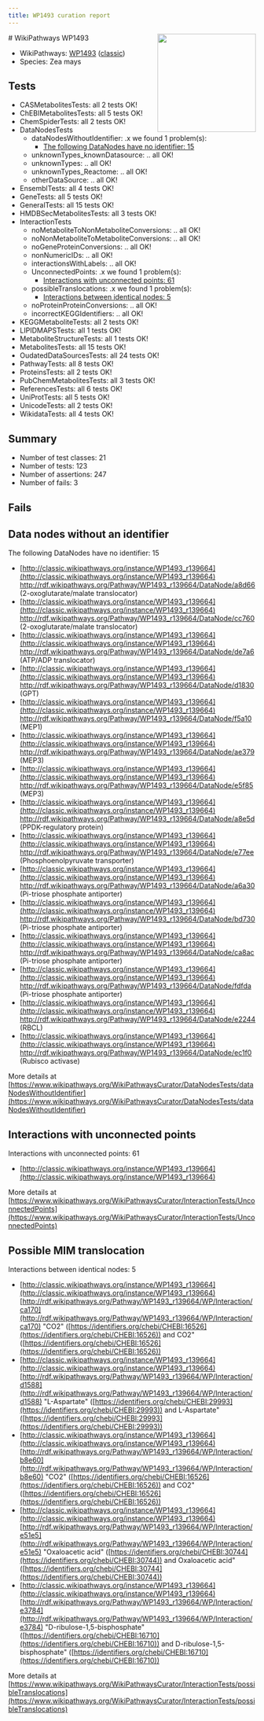 ```yaml
---
title: WP1493 curation report
---
```


<img style="float: right; width: 200px" src="https://upload.wikimedia.org/wikipedia/commons/thumb/8/83/Wplogo_with_text_500.png/640px-Wplogo_with_text_500.png" />
# WikiPathways WP1493

* WikiPathways: [WP1493](https://wikipathways.org/pathways/WP1493) ([classic](https://classic.wikipathways.org/instance/WP1493))
* Species: Zea mays
## Tests
* CASMetabolitesTests: all 2 tests OK!
* ChEBIMetabolitesTests: all 5 tests OK!
* ChemSpiderTests: all 2 tests OK!
* DataNodesTests
    * dataNodesWithoutIdentifier: .x we found 1 problem(s):
        * [The following DataNodes have no identifier: 15](#8792c495)
    * unknownTypes_knownDatasource: .. all OK!
    * unknownTypes: .. all OK!
    * unknownTypes_Reactome: .. all OK!
    * otherDataSource: .. all OK!
* EnsemblTests: all 4 tests OK!
* GeneTests: all 5 tests OK!
* GeneralTests: all 15 tests OK!
* HMDBSecMetabolitesTests: all 3 tests OK!
* InteractionTests
    * noMetaboliteToNonMetaboliteConversions: .. all OK!
    * noNonMetaboliteToMetaboliteConversions: .. all OK!
    * noGeneProteinConversions: .. all OK!
    * nonNumericIDs: .. all OK!
    * interactionsWithLabels: .. all OK!
    * UnconnectedPoints: .x we found 1 problem(s):
        * [Interactions with unconnected points: 61](#7f1d4113)
    * possibleTranslocations: .x we found 1 problem(s):
        * [Interactions between identical nodes: 5](#1c11820a)
    * noProteinProteinConversions: .. all OK!
    * incorrectKEGGIdentifiers: .. all OK!
* KEGGMetaboliteTests: all 2 tests OK!
* LIPIDMAPSTests: all 1 tests OK!
* MetaboliteStructureTests: all 1 tests OK!
* MetabolitesTests: all 15 tests OK!
* OudatedDataSourcesTests: all 24 tests OK!
* PathwayTests: all 8 tests OK!
* ProteinsTests: all 2 tests OK!
* PubChemMetabolitesTests: all 3 tests OK!
* ReferencesTests: all 6 tests OK!
* UniProtTests: all 5 tests OK!
* UnicodeTests: all 2 tests OK!
* WikidataTests: all 4 tests OK!


## Summary

* Number of test classes: 21
* Number of tests: 123
* Number of assertions: 247
* Number of fails: 3

## Fails

<a name="8792c495" />

## Data nodes without an identifier

The following DataNodes have no identifier: 15

* [http://classic.wikipathways.org/instance/WP1493_r139664](http://classic.wikipathways.org/instance/WP1493_r139664) http://rdf.wikipathways.org/Pathway/WP1493_r139664/DataNode/a8d66 (2-oxoglutarate/malate translocator)
* [http://classic.wikipathways.org/instance/WP1493_r139664](http://classic.wikipathways.org/instance/WP1493_r139664) http://rdf.wikipathways.org/Pathway/WP1493_r139664/DataNode/cc760 (2-oxoglutarate/malate translocator)
* [http://classic.wikipathways.org/instance/WP1493_r139664](http://classic.wikipathways.org/instance/WP1493_r139664) http://rdf.wikipathways.org/Pathway/WP1493_r139664/DataNode/de7a6 (ATP/ADP translocator)
* [http://classic.wikipathways.org/instance/WP1493_r139664](http://classic.wikipathways.org/instance/WP1493_r139664) http://rdf.wikipathways.org/Pathway/WP1493_r139664/DataNode/d1830 (GPT)
* [http://classic.wikipathways.org/instance/WP1493_r139664](http://classic.wikipathways.org/instance/WP1493_r139664) http://rdf.wikipathways.org/Pathway/WP1493_r139664/DataNode/f5a10 (MEP1)
* [http://classic.wikipathways.org/instance/WP1493_r139664](http://classic.wikipathways.org/instance/WP1493_r139664) http://rdf.wikipathways.org/Pathway/WP1493_r139664/DataNode/ae379 (MEP3)
* [http://classic.wikipathways.org/instance/WP1493_r139664](http://classic.wikipathways.org/instance/WP1493_r139664) http://rdf.wikipathways.org/Pathway/WP1493_r139664/DataNode/e5f85 (MEP3)
* [http://classic.wikipathways.org/instance/WP1493_r139664](http://classic.wikipathways.org/instance/WP1493_r139664) http://rdf.wikipathways.org/Pathway/WP1493_r139664/DataNode/a8e5d (PPDK-regulatory protein)
* [http://classic.wikipathways.org/instance/WP1493_r139664](http://classic.wikipathways.org/instance/WP1493_r139664) http://rdf.wikipathways.org/Pathway/WP1493_r139664/DataNode/e77ee (Phosphoenolpyruvate transporter)
* [http://classic.wikipathways.org/instance/WP1493_r139664](http://classic.wikipathways.org/instance/WP1493_r139664) http://rdf.wikipathways.org/Pathway/WP1493_r139664/DataNode/a6a30 (Pi-triose phosphate antiporter)
* [http://classic.wikipathways.org/instance/WP1493_r139664](http://classic.wikipathways.org/instance/WP1493_r139664) http://rdf.wikipathways.org/Pathway/WP1493_r139664/DataNode/bd730 (Pi-triose phosphate antiporter)
* [http://classic.wikipathways.org/instance/WP1493_r139664](http://classic.wikipathways.org/instance/WP1493_r139664) http://rdf.wikipathways.org/Pathway/WP1493_r139664/DataNode/ca8ac (Pi-triose phosphate antiporter)
* [http://classic.wikipathways.org/instance/WP1493_r139664](http://classic.wikipathways.org/instance/WP1493_r139664) http://rdf.wikipathways.org/Pathway/WP1493_r139664/DataNode/fdfda (Pi-triose phosphate antiporter)
* [http://classic.wikipathways.org/instance/WP1493_r139664](http://classic.wikipathways.org/instance/WP1493_r139664) http://rdf.wikipathways.org/Pathway/WP1493_r139664/DataNode/e2244 (RBCL)
* [http://classic.wikipathways.org/instance/WP1493_r139664](http://classic.wikipathways.org/instance/WP1493_r139664) http://rdf.wikipathways.org/Pathway/WP1493_r139664/DataNode/ec1f0 (Rubisco activase)


More details at [https://www.wikipathways.org/WikiPathwaysCurator/DataNodesTests/dataNodesWithoutIdentifier](https://www.wikipathways.org/WikiPathwaysCurator/DataNodesTests/dataNodesWithoutIdentifier)

<a name="7f1d4113" />

## Interactions with unconnected points

Interactions with unconnected points: 61

* [http://classic.wikipathways.org/instance/WP1493_r139664](http://classic.wikipathways.org/instance/WP1493_r139664)


More details at [https://www.wikipathways.org/WikiPathwaysCurator/InteractionTests/UnconnectedPoints](https://www.wikipathways.org/WikiPathwaysCurator/InteractionTests/UnconnectedPoints)

<a name="1c11820a" />

## Possible MIM translocation

Interactions between identical nodes: 5

* [http://classic.wikipathways.org/instance/WP1493_r139664](http://classic.wikipathways.org/instance/WP1493_r139664) [http://rdf.wikipathways.org/Pathway/WP1493_r139664/WP/Interaction/ca170](http://rdf.wikipathways.org/Pathway/WP1493_r139664/WP/Interaction/ca170) "CO2" ([https://identifiers.org/chebi/CHEBI:16526](https://identifiers.org/chebi/CHEBI:16526)) and 
CO2" ([https://identifiers.org/chebi/CHEBI:16526](https://identifiers.org/chebi/CHEBI:16526))
* [http://classic.wikipathways.org/instance/WP1493_r139664](http://classic.wikipathways.org/instance/WP1493_r139664) [http://rdf.wikipathways.org/Pathway/WP1493_r139664/WP/Interaction/d1588](http://rdf.wikipathways.org/Pathway/WP1493_r139664/WP/Interaction/d1588) "L-Aspartate" ([https://identifiers.org/chebi/CHEBI:29993](https://identifiers.org/chebi/CHEBI:29993)) and 
L-Aspartate" ([https://identifiers.org/chebi/CHEBI:29993](https://identifiers.org/chebi/CHEBI:29993))
* [http://classic.wikipathways.org/instance/WP1493_r139664](http://classic.wikipathways.org/instance/WP1493_r139664) [http://rdf.wikipathways.org/Pathway/WP1493_r139664/WP/Interaction/b8e60](http://rdf.wikipathways.org/Pathway/WP1493_r139664/WP/Interaction/b8e60) "CO2" ([https://identifiers.org/chebi/CHEBI:16526](https://identifiers.org/chebi/CHEBI:16526)) and 
CO2" ([https://identifiers.org/chebi/CHEBI:16526](https://identifiers.org/chebi/CHEBI:16526))
* [http://classic.wikipathways.org/instance/WP1493_r139664](http://classic.wikipathways.org/instance/WP1493_r139664) [http://rdf.wikipathways.org/Pathway/WP1493_r139664/WP/Interaction/e51e5](http://rdf.wikipathways.org/Pathway/WP1493_r139664/WP/Interaction/e51e5) "Oxaloacetic acid" ([https://identifiers.org/chebi/CHEBI:30744](https://identifiers.org/chebi/CHEBI:30744)) and 
Oxaloacetic acid" ([https://identifiers.org/chebi/CHEBI:30744](https://identifiers.org/chebi/CHEBI:30744))
* [http://classic.wikipathways.org/instance/WP1493_r139664](http://classic.wikipathways.org/instance/WP1493_r139664) [http://rdf.wikipathways.org/Pathway/WP1493_r139664/WP/Interaction/e3784](http://rdf.wikipathways.org/Pathway/WP1493_r139664/WP/Interaction/e3784) "D-ribulose-1,5-bisphosphate" ([https://identifiers.org/chebi/CHEBI:16710](https://identifiers.org/chebi/CHEBI:16710)) and 
D-ribulose-1,5-bisphosphate" ([https://identifiers.org/chebi/CHEBI:16710](https://identifiers.org/chebi/CHEBI:16710))


More details at [https://www.wikipathways.org/WikiPathwaysCurator/InteractionTests/possibleTranslocations](https://www.wikipathways.org/WikiPathwaysCurator/InteractionTests/possibleTranslocations)

